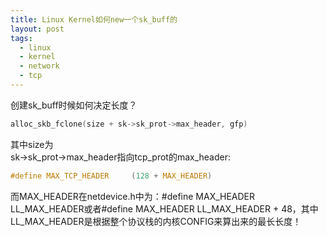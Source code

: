 ```yaml
---
title: Linux Kernel如何new一个sk_buff的  
layout: post
tags:
  - linux
  - kernel
  - network
  - tcp
---
```


创建sk_buff时候如何决定长度？  

```C	
alloc_skb_fclone(size + sk->sk_prot->max_header, gfp)
```

其中size为  
sk->sk_prot->max_header指向tcp_prot的max_header:  

```C
#define MAX_TCP_HEADER     (128 + MAX_HEADER)  
```

而MAX_HEADER在netdevice.h中为：#define MAX_HEADER LL_MAX_HEADER或者#define MAX_HEADER LL_MAX_HEADER + 48，其中LL_MAX_HEADER是根据整个协议栈的内核CONFIG来算出来的最长长度！

